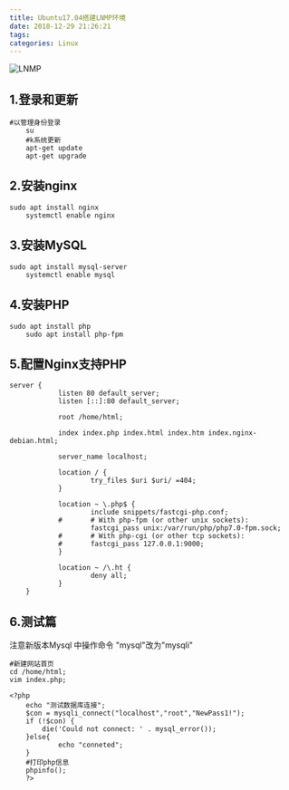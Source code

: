 ```yaml
---
title: Ubuntu17.04搭建LNMP环境
date: 2018-12-29 21:26:21
tags:
categories: Linux
---
```



![LNMP](https://p1-jj.byteimg.com/tos-cn-i-t2oaga2asx/gold-user-assets/2018/12/29/167f95cd175d128a~tplv-t2oaga2asx-image.image)

## 1.登录和更新
    
```
#以管理身份登录
    su
    #k系统更新
    apt-get update
    apt-get upgrade
```

## 2.安装nginx

```
sudo apt install nginx
    systemctl enable nginx
```

## 3.安装MySQL

```
sudo apt install mysql-server
    systemctl enable mysql
```

## 4.安装PHP
    
```
sudo apt install php
    sudo apt install php-fpm
```

## 5.配置Nginx支持PHP

```
server {
            listen 80 default_server;
            listen [::]:80 default_server;
    
            root /home/html;
    
            index index.php index.html index.htm index.nginx-debian.html;
    
            server_name localhost;
    
            location / {
                    try_files $uri $uri/ =404;
            }
    
            location ~ \.php$ {
                    include snippets/fastcgi-php.conf;
            #       # With php-fpm (or other unix sockets):
                    fastcgi_pass unix:/var/run/php/php7.0-fpm.sock;
            #       # With php-cgi (or other tcp sockets):
            #       fastcgi_pass 127.0.0.1:9000;
            }
    
            location ~ /\.ht {
                    deny all;
            }
    }
```

## 6.测试篇
注意新版本Mysql 中操作命令 "mysql"改为"mysqli"

```
#新建网站首页
cd /home/html;
vim index.php;
```

```
<?php
    echo "测试数据库连接";
    $con = mysqli_connect("localhost","root","NewPass1!");
    if (!$con) {
        die('Could not connect: ' . mysql_error());
    }else{
            echo "conneted";
    }
    #打印php信息
    phpinfo();
    ?>
```